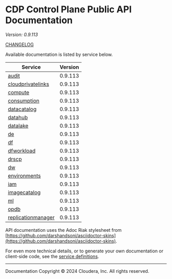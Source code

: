 # CDP Control Plane Public API Documentation

*Version: 0.9.113*

[CHANGELOG](CHANGELOG.md)

Available documentation is listed by service below.

| Service | Version |
| --- | --- |
| [audit](./audit/index.html) | 0.9.113 |
| [cloudprivatelinks](./cloudprivatelinks/index.html) | 0.9.113 |
| [compute](./compute/index.html) | 0.9.113 |
| [consumption](./consumption/index.html) | 0.9.113 |
| [datacatalog](./datacatalog/index.html) | 0.9.113 |
| [datahub](./datahub/index.html) | 0.9.113 |
| [datalake](./datalake/index.html) | 0.9.113 |
| [de](./de/index.html) | 0.9.113 |
| [df](./df/index.html) | 0.9.113 |
| [dfworkload](./dfworkload/index.html) | 0.9.113 |
| [drscp](./drscp/index.html) | 0.9.113 |
| [dw](./dw/index.html) | 0.9.113 |
| [environments](./environments/index.html) | 0.9.113 |
| [iam](./iam/index.html) | 0.9.113 |
| [imagecatalog](./imagecatalog/index.html) | 0.9.113 |
| [ml](./ml/index.html) | 0.9.113 |
| [opdb](./opdb/index.html) | 0.9.113 |
| [replicationmanager](./replicationmanager/index.html) | 0.9.113 |

API documentation uses the Adoc Riak stylesheet from
[https://github.com/darshandsoni/asciidoctor-skins](https://github.com/darshandsoni/asciidoctor-skins).

For even more technical details, or to generate your own documentation or client-side code, see the
[service definitions](swagger/).

----

Documentation Copyright © 2024 Cloudera, Inc. All rights reserved.

